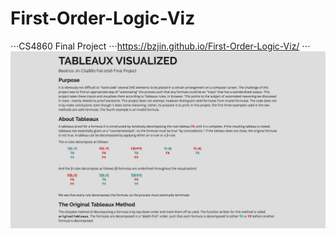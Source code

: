 # First-Order-Logic-Viz
⋅⋅⋅CS4860 Final Project
⋅⋅⋅https://bzjin.github.io/First-Order-Logic-Viz/
⋅⋅⋅
![Alt text](https://raw.githubusercontent.com/bzjin/First-Order-Logic-Viz/master/Screen%20Shot%202017-11-16%20at%2019.52.29.png)

